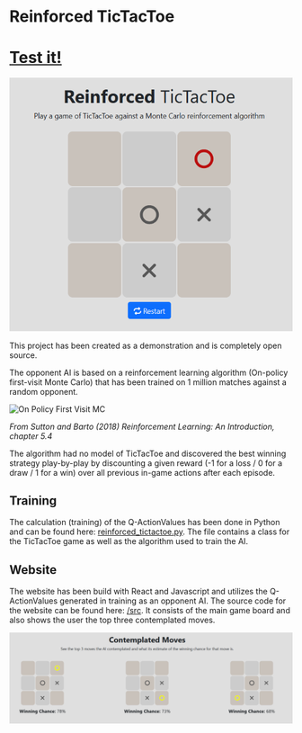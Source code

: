# Reinforced TicTacToe

# [Test it!](https://lukas-kuhn.github.io/reinforced-tictactoe/)

![Reinforced TicTacToe](./images/main.png "Reinforced TicTacToe")

This project has been created as a demonstration and is completely
open source.

The opponent AI is based on a reinforcement learning algorithm
(On-policy first-visit Monte Carlo) that has been trained on 1 million
matches against a random opponent.

![On Policy First Visit MC](https://marcinbogdanski.github.io/rl-sketchpad/RL_An_Introduction_2018/assets/0504_OnPolicy_MC_Ctrl.png)

*From Sutton and Barto (2018) Reinforcement Learning: An Introduction, chapter 5.4*


The algorithm had no model of TicTacToe and discovered the best
winning strategy play-by-play by discounting a given reward (-1 for a loss / 0 for a draw / 1 for a win) over all previous in-game actions after each episode.

## Training

The calculation (training) of the Q-ActionValues has been done in Python and can be found here: [reinforced_tictactoe.py](./training/reinforced_tictactoe.py). The file contains a class for the TicTacToe game as well as the algorithm used to train the AI. 

## Website

The website has been build with React and Javascript and utilizes the Q-ActionValues generated in training as an opponent AI. The source code for the website can be found here: [/src](./src/).
It consists of the main game board and also shows the user the top three contemplated moves.

![Reinforced TicTacToe](./images/moves.png "Reinforced TicTacToe")

